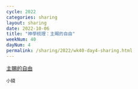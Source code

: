 ```yaml
---
cycle: 2022
categories: sharing
layout: sharing
date: 2022-10-06
title: "神學梳理：主賜的自由"
weekNum: 40
dayNum: 4
permalink: /sharing/2022/wk40-day4-sharing.html
---
```


[主賜的自由](https://eccseattle.github.io/media/sharing/2022/wk040/2022-10-06-bin.m4a)

`小錢`
